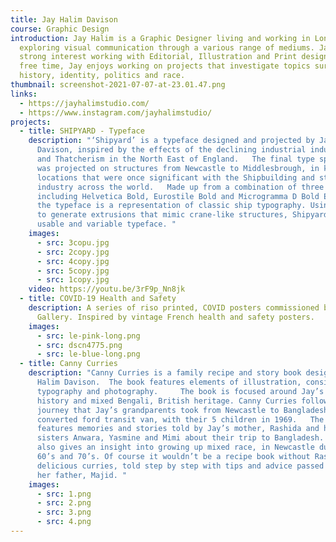 ```yaml
---
title: Jay Halim Davison
course: Graphic Design
introduction: Jay Halim is a Graphic Designer living and working in London,
  exploring visual communication through a various range of mediums. Jay has a
  strong interest working with Editorial, Illustration and Print design. In his
  free time, Jay enjoys working on projects that investigate topics surrounding
  history, identity, politics and race.
thumbnail: screenshot-2021-07-07-at-23.01.47.png
links:
  - https://jayhalimstudio.com/
  - https://www.instagram.com/jayhalimstudio/
projects:
  - title: SHIPYARD - Typeface
    description: "‘Shipyard’ is a typeface designed and projected by Jay Halim
      Davison, inspired by the effects of the declining industrial industries
      and Thatcherism in the North East of England.   The final type specimen
      was projected on structures from Newcastle to Middlesbrough, in key
      locations that were once significant with the Shipbuilding and steel
      industry across the world.   Made up from a combination of three fonts
      including Helvetica Bold, Eurostile Bold and Microgramma D Bold Extended,
      the typeface is a representation of classic ship typography. Using Glyphs
      to generate extrusions that mimic crane-like structures, Shipyard is a
      usable and variable typeface. "
    images:
      - src: 3copu.jpg
      - src: 2copy.jpg
      - src: 4copy.jpg
      - src: 5copy.jpg
      - src: 1copy.jpg
    video: https://youtu.be/3rF9p_Nn8jk
  - title: COVID-19 Health and Safety
    description: A series of riso printed, COVID posters commissioned by the Globe
      Gallery. Inspired by vintage French health and safety posters.
    images:
      - src: le-pink-long.png
      - src: dscn4775.png
      - src: le-blue-long.png
  - title: Canny Curries
    description: "Canny Curries is a family recipe and story book designed by Jay
      Halim Davison.  The book features elements of illustration, considered
      typography and photography.     The book is focused around Jay’s family
      history and mixed Bengali, British heritage. Canny Curries follows a
      journey that Jay’s grandparents took from Newcastle to Bangladesh in a
      converted ford transit van, with their 5 children in 1969.   The editorial
      features memories and stories told by Jay’s mother, Rashida and her
      sisters Anwara, Yasmine and Mimi about their trip to Bangladesh. The book
      also gives an insight into growing up mixed race, in Newcastle during the
      60’s and 70’s. Of course it wouldn’t be a recipe book without Rashida’s 10
      delicious curries, told step by step with tips and advice passed down from
      her father, Majid. "
    images:
      - src: 1.png
      - src: 2.png
      - src: 3.png
      - src: 4.png
---
```

